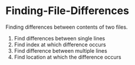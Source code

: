 # Finding-File-Differences
Finding differences between contents of two files.

1) Find differences between single lines
2) Find index at which difference occurs
3) Find difference between multiple lines
4) Find location at which the difference occurs
